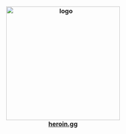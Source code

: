 <div align="center">
	<h3>
		<picture>
			<img alt="logo" src="https://static.wikia.nocookie.net/megamitensei/images/3/32/FusionSpellCutIn.png" width="300px">
		</picture>
		<br>
		<a href="https://heroin.gg">heroin.gg</a>
	</h3>
</div>
